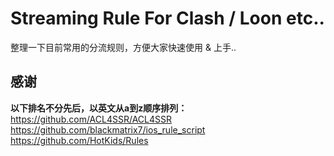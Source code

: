 # Streaming Rule For Clash / Loon etc..

整理一下目前常用的分流规则，方便大家快速使用 & 上手..

## 感谢

**以下排名不分先后，以英文从a到z顺序排列：**
https://github.com/ACL4SSR/ACL4SSR  
https://github.com/blackmatrix7/ios_rule_script  
https://github.com/HotKids/Rules  